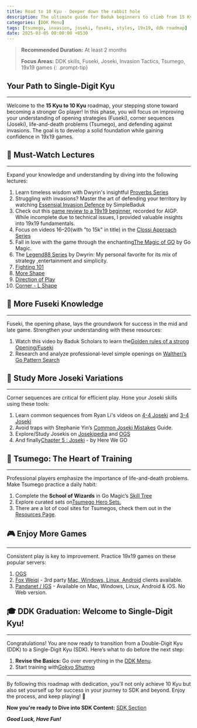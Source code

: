 ```yaml
---
title: Road to 10 Kyu - Deeper down the rabbit hole
description: The ultimate guide for Baduk beginners to climb from 15 Kyu to 10 Kyu with strategic learning and practice tips.
categories: [DDK Menu]
tags: [tsumego, invasion, joseki, fuseki, styles, 19x19, ddk roadmap]
date: 2025-03-05 00:00:00 +0530
---
```


> **Recommended Duration:** At least 2 months
>
> **Focus Areas:** DDK skills, Fuseki, Joseki, Invasion Tactics, Tsumego, 19x19 games 
{: .prompt-tip}

## Your Path to Single-Digit Kyu

---

Welcome to the **15 Kyu to 10 Kyu** roadmap, your stepping stone toward becoming a stronger Go player! In this phase, you will focus on improving your understanding of opening strategies (Fuseki), corner sequences (Joseki), life-and-death problems (Tsumego), and defending against invasions. The goal is to develop a solid foundation while gaining confidence in 19x19 games.

## 🎥 Must-Watch Lectures

---

Expand your knowledge and understanding by diving into the following lectures:
1. Learn timeless wisdom with Dwyrin's insightful <a href="https://youtube.com/playlist?list=PLv4MbeLo6yXnbkdZjZVClGf85i-HgxlNB&si=SAcPxU6c0CmhMO3J"   target="_blank" rel="nofollow noopener noreferrer">Proverbs Series</a>
2. Struggling with invasions? Master the art of defending your territory by watching <a href="https://youtu.be/I_OxUfYaUxA?si=7fFAahO4GA8kejp5" target="_blank" rel="nofollow noopener noreferrer">Essensial Invasion Defence</a> by SimpleBaduk
3. Check out this <a href="https://www.youtube.com/watch?v=m8YFwAy8Chs" target="_blank" rel="nofollow noopener noreferrer">game review to a 19x19 beginner</a>, recorded for AIGP. While incomplete due to technical issues, I provided valuable insights into 19x19 fundamentals. 
4. Focus on videos 16–20(with "to 15k" in title) in the <a href="https://youtube.com/playlist?list=PL5mVjO5OFYSymMy2Mixl7E5vpwFDO_0B4&si=C_V23Nfre_AJsK2M" target="_blank" rel="nofollow noopener noreferrer">Clossi Approach Series</a>
5. Fall in love with the game through the enchanting<a href="https://youtube.com/playlist?list=PL4DLlaT_bvDGzWXn79gfbguceUTHEXhnZ&si=7p2LlHpVhMCd96CN" target="_blank" rel="nofollow noopener noreferrer">The Magic of GO</a> by Go Magic.
6. The <a href="https://youtube.com/playlist?list=PLcp64-DMUgeGee_UhonIGm2Sqf4yT-Afx&si=pwh4xvsZrHOEyawa" target="_blank" rel="nofollow noopener noreferrer">Legend88 Series</a> by Dwyrin: My personal favorite for its mix of strategy ,entertainment and simplicity.
7. <a href="https://youtu.be/FtPtonZGnJY?si=9JDOuYFEewPwtV5M" target="_blank" rel="nofollow noopener noreferrer">Fighting 101</a>
8. <a href="https://youtu.be/vJEioB9QhaI?si=NRQE3rw3sMByc4Oj" target="_blank" rel="nofollow noopener noreferrer">More Shape</a>
9. <a href="https://youtu.be/P3K9ClQDe1c?si=PLKeGehJ2d4pVHid" target="_blank" rel="nofollow noopener noreferrer">Direction of Play</a>
10. <a href="https://youtu.be/g3IrdVjSWUM?si=rEcuzpwUefTLDkXM" target="_blank" rel="nofollow noopener noreferrer">Corner - L Shape</a>

## 📑 More Fuseki Knowledge

---

Fuseki, the opening phase, lays the groundwork for success in the mid and late game. Strengthen your understanding with these resources:
1. Watch this video by Baduk Scholars to learn the<a href="https://www.youtube.com/watch?v=r6LEmftsG2g" target="_blank" rel="nofollow noopener noreferrer">Golden rules of a strong Opening/Fuseki</a>
2. Research and analyze professional-level simple openings on <a href="https://ps.waltheri.net/" target="_blank" rel="nofollow noopener noreferrer">Waltheri’s Go Pattern Search</a>

## 📖 Study More Joseki Variations

---

Corner sequences are critical for efficient play. Hone your Joseki skills using these tools:
1. Learn common sequences from Ryan Li's videos on <a href="https://youtu.be/XTjCM_dLYvM?si=IVTWlaeVaoewje56" target="_blank" rel="nofollow noopener noreferrer">4-4 Joseki</a> and <a href="https://youtu.be/4q09Gq2C7-Y?si=Cjph03ztyJdMS1kx" target="_blank" rel="nofollow noopener noreferrer">3-4 Joseki</a>
2. Avoid traps with Stephanie Yin’s <a href="https://youtu.be/N4TkdUpRJjU?si=bwjrROpw9egar2fW" target="_blank" rel="nofollow noopener noreferrer">Common Joseki Mistakes</a> Guide.
3. Explore/Study Josekis on <a href="https://www.josekipedia.com/" target="_blank" rel="nofollow noopener noreferrer">Josekipedia</a> and <a href="https://online-go.com/joseki/" target="_blank" rel="nofollow noopener noreferrer">OGS</a>
4. And finally<a href="https://youtube.com/playlist?list=PLsIslX1eRChLX1hnK0phW0EGiME2zp9rc&si=wJI3I0vlbZjiT0Om" target="_blank" rel="nofollow noopener noreferrer">Chapter 5 : Joseki</a> - by Here We GO

## 🧩 Tsumego: The Heart of Training

---

Professional players emphasize the importance of life-and-death problems. Make Tsumego practice a daily habit:

1. Complete the **School of Wizards** in Go Magic’s  <a href="https://gomagic.org/go-problems/" target="_blank" rel="nofollow noopener noreferrer">Skill Tree</a>
2. Explore curated sets on<a href="https://tsumego-hero.com/sets" target="_blank" rel="nofollow noopener noreferrer">Tsumego Hero Sets.</a>
3. There are a lot of cool sites for Tsumegos, check them out in the [Resources Page](/posts/weiqi-resources/).

## 🎮 Enjoy More Games

---

Consistent play is key to improvement. Practice 19x19 games on these popular servers:
1. <a href="https://online-go.com/" target="_blank" rel="nofollow noopener noreferrer">OGS</a>
2. <a href="https://www.foxwq.com/" target="_blank" rel="nofollow noopener noreferrer">Fox Weiqi</a> - 3rd party <a href="https://walruswq.com/" target="_blank" rel="nofollow noopener noreferrer"> Mac, Windows, Linux, Android</a> clients available.
3. <a href="https://pandanet-igs.com/communities/pandanet" target="_blank" rel="nofollow noopener noreferrer">Pandanet / IGS</a> - Available on Mac,
Windows, Linux, Android & iOS. No Web version.

## 🎓 DDK Graduation: Welcome to Single-Digit Kyu!

---

Congratulations! You are now ready to transition from a Double-Digit Kyu (DDK) to a Single-Digit Kyu (SDK). Here’s what to do before the next step:

1. **Revise the Basics:** Go over everything in the [DDK Menu](/categories/ddk-menu).  
2. Start training with<a href="https://www.youtube.com/@HereWeGameOfGo/playlists" target="_blank" rel="nofollow noopener noreferrer">Gokyo Shumyo</a>

---

By following this roadmap with dedication, you’ll not only achieve 10 Kyu but also set yourself up for success in your journey to SDK and beyond. Enjoy the process, and keep playing! 🚀

**Now you're ready to Dive into SDK Content:** [SDK Section](/posts/sdk)

_**Good Luck, Have Fun!**_